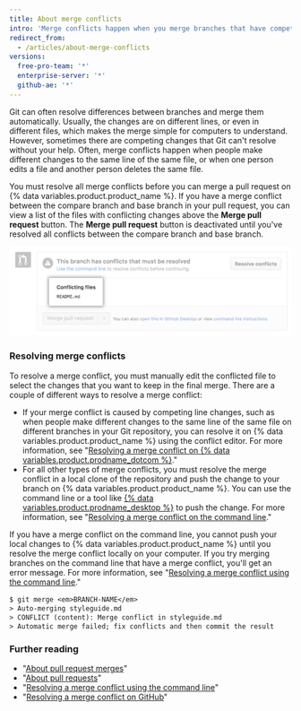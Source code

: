 ```yaml
---
title: About merge conflicts
intro: 'Merge conflicts happen when you merge branches that have competing commits, and Git needs your help to decide which changes to incorporate in the final merge.'
redirect_from:
  - /articles/about-merge-conflicts
versions:
  free-pro-team: '*'
  enterprise-server: '*'
  github-ae: '*'
---
```


Git can often resolve differences between branches and merge them automatically. Usually, the changes are on different lines, or even in different files, which makes the merge simple for computers to understand. However, sometimes there are competing changes that Git can't resolve without your help. Often, merge conflicts happen when people make different changes to the same line of the same file, or when one person edits a file and another person deletes the same file.

You must resolve all merge conflicts before you can merge a pull request on {% data variables.product.product_name %}. If you have a merge conflict between the compare branch and base branch in your pull request, you can view a list of the files with conflicting changes above the **Merge pull request** button. The **Merge pull request** button is deactivated until you've resolved all conflicts between the compare branch and base branch.

![merge conflict error message](/assets/images/help/pull_requests/merge_conflict_error_on_github.png)

### Resolving merge conflicts

To resolve a merge conflict, you must manually edit the conflicted file to select the changes that you want to keep in the final merge. There are a couple of different ways to resolve a merge conflict:

- If your merge conflict is caused by competing line changes, such as when people make different changes to the same line of the same file on different branches in your Git repository, you can resolve it on {% data variables.product.product_name %} using the conflict editor. For more information, see "[Resolving a merge conflict on {% data variables.product.prodname_dotcom %}](/articles/resolving-a-merge-conflict-on-github)."
- For all other types of merge conflicts, you must resolve the merge conflict in a local clone of the repository and push the change to your branch on {% data variables.product.product_name %}. You can use the command line or a tool like [{% data variables.product.prodname_desktop %}](https://desktop.github.com/) to push the change. For more information, see  "[Resolving a merge conflict on the command line](/articles/resolving-a-merge-conflict-using-the-command-line)."

If you have a merge conflict on the command line, you cannot push your local changes to {% data variables.product.product_name %} until you resolve the merge conflict locally on your computer. If you try merging branches on the command line that have a merge conflict, you'll get an error message. For more information, see "[Resolving a merge conflict using the command line](/articles/resolving-a-merge-conflict-using-the-command-line/)."
```shell
$ git merge <em>BRANCH-NAME</em>
> Auto-merging styleguide.md
> CONFLICT (content): Merge conflict in styleguide.md
> Automatic merge failed; fix conflicts and then commit the result
```

### Further reading

- "[About pull request merges](/articles/about-pull-request-merges/)"
- "[About pull requests](/articles/about-pull-requests/)"
- "[Resolving a merge conflict using the command line](/articles/resolving-a-merge-conflict-using-the-command-line)"
- "[Resolving a merge conflict on GitHub](/articles/resolving-a-merge-conflict-on-github)"
